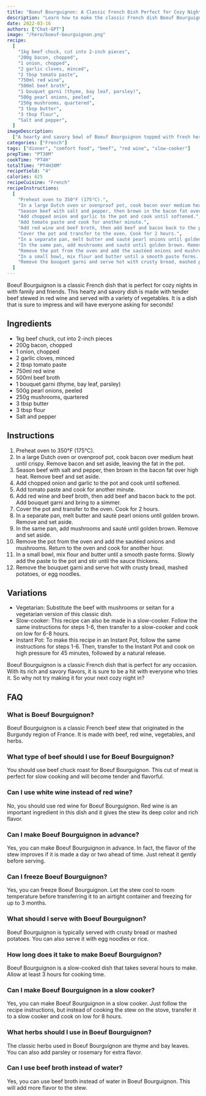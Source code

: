 ```yaml
---
title: "Boeuf Bourguignon: A Classic French Dish Perfect for Cozy Nights In"
description: "Learn how to make the classic French dish Boeuf Bourguignon, perfect for cozy nights in with family and friends. This recipe is easy to follow and will have you feeling like a master chef in no time!"
date: 2022-03-16
authors: ["Chat-GPT"]
image: "/hero/boeuf-bourguignon.png"
recipe:
  [
    "1kg beef chuck, cut into 2-inch pieces",
    "200g bacon, chopped",
    "1 onion, chopped",
    "2 garlic cloves, minced",
    "2 tbsp tomato paste",
    "750ml red wine",
    "500ml beef broth",
    "1 bouquet garni (thyme, bay leaf, parsley)",
    "500g pearl onions, peeled",
    "250g mushrooms, quartered",
    "3 tbsp butter",
    "3 tbsp flour",
    "Salt and pepper",
  ]
imageDescription:
  ["A hearty and savory bowl of Boeuf Bourguignon topped with fresh herbs."]
categories: ["French"]
tags: ["dinner", "comfort food", "beef", "red wine", "slow-cooker"]
prepTime: "PT30M"
cookTime: "PT4H"
totalTime: "PT4H30M"
recipeYield: "4"
calories: 625
recipeCuisine: "French"
recipeInstructions:
  [
    "Preheat oven to 350°F (175°C).",
    "In a large Dutch oven or ovenproof pot, cook bacon over medium heat until crispy. Remove bacon and set aside, leaving the fat in the pot.",
    "Season beef with salt and pepper, then brown in the bacon fat over high heat. Remove beef and set aside.",
    "Add chopped onion and garlic to the pot and cook until softened.",
    "Add tomato paste and cook for another minute.",
    "Add red wine and beef broth, then add beef and bacon back to the pot. Add bouquet garni and bring to a simmer.",
    "Cover the pot and transfer to the oven. Cook for 2 hours.",
    "In a separate pan, melt butter and sauté pearl onions until golden brown. Remove and set aside.",
    "In the same pan, add mushrooms and sauté until golden brown. Remove and set aside.",
    "Remove the pot from the oven and add the sautéed onions and mushrooms. Return to the oven and cook for another hour.",
    "In a small bowl, mix flour and butter until a smooth paste forms. Slowly add the paste to the pot and stir until the sauce thickens.",
    "Remove the bouquet garni and serve hot with crusty bread, mashed potatoes, or egg noodles.",
  ]
---
```


Boeuf Bourguignon is a classic French dish that is perfect for cozy nights in with family and friends. This hearty and savory dish is made with tender beef stewed in red wine and served with a variety of vegetables. It is a dish that is sure to impress and will have everyone asking for seconds!

## Ingredients

- 1kg beef chuck, cut into 2-inch pieces
- 200g bacon, chopped
- 1 onion, chopped
- 2 garlic cloves, minced
- 2 tbsp tomato paste
- 750ml red wine
- 500ml beef broth
- 1 bouquet garni (thyme, bay leaf, parsley)
- 500g pearl onions, peeled
- 250g mushrooms, quartered
- 3 tbsp butter
- 3 tbsp flour
- Salt and pepper

## Instructions

1. Preheat oven to 350°F (175°C).
2. In a large Dutch oven or ovenproof pot, cook bacon over medium heat until crispy. Remove bacon and set aside, leaving the fat in the pot.
3. Season beef with salt and pepper, then brown in the bacon fat over high heat. Remove beef and set aside.
4. Add chopped onion and garlic to the pot and cook until softened.
5. Add tomato paste and cook for another minute.
6. Add red wine and beef broth, then add beef and bacon back to the pot. Add bouquet garni and bring to a simmer.
7. Cover the pot and transfer to the oven. Cook for 2 hours.
8. In a separate pan, melt butter and sauté pearl onions until golden brown. Remove and set aside.
9. In the same pan, add mushrooms and sauté until golden brown. Remove and set aside.
10. Remove the pot from the oven and add the sautéed onions and mushrooms. Return to the oven and cook for another hour.
11. In a small bowl, mix flour and butter until a smooth paste forms. Slowly add the paste to the pot and stir until the sauce thickens.
12. Remove the bouquet garni and serve hot with crusty bread, mashed potatoes, or egg noodles.

## Variations

- Vegetarian: Substitute the beef with mushrooms or seitan for a vegetarian version of this classic dish.
- Slow-cooker: This recipe can also be made in a slow-cooker. Follow the same instructions for steps 1-6, then transfer to a slow-cooker and cook on low for 6-8 hours.
- Instant Pot: To make this recipe in an Instant Pot, follow the same instructions for steps 1-6. Then, transfer to the Instant Pot and cook on high pressure for 45 minutes, followed by a natural release.

Boeuf Bourguignon is a classic French dish that is perfect for any occasion. With its rich and savory flavors, it is sure to be a hit with everyone who tries it. So why not try making it for your next cozy night in?

## FAQ

### What is Boeuf Bourguignon?

Boeuf Bourguignon is a classic French beef stew that originated in the Burgundy region of France. It is made with beef, red wine, vegetables, and herbs.

### What type of beef should I use for Boeuf Bourguignon?

You should use beef chuck roast for Boeuf Bourguignon. This cut of meat is perfect for slow cooking and will become tender and flavorful.

### Can I use white wine instead of red wine?

No, you should use red wine for Boeuf Bourguignon. Red wine is an important ingredient in this dish and it gives the stew its deep color and rich flavor.

### Can I make Boeuf Bourguignon in advance?

Yes, you can make Boeuf Bourguignon in advance. In fact, the flavor of the stew improves if it is made a day or two ahead of time. Just reheat it gently before serving.

### Can I freeze Boeuf Bourguignon?

Yes, you can freeze Boeuf Bourguignon. Let the stew cool to room temperature before transferring it to an airtight container and freezing for up to 3 months.

### What should I serve with Boeuf Bourguignon?

Boeuf Bourguignon is typically served with crusty bread or mashed potatoes. You can also serve it with egg noodles or rice.

### How long does it take to make Boeuf Bourguignon?

Boeuf Bourguignon is a slow-cooked dish that takes several hours to make. Allow at least 3 hours for cooking time.

### Can I make Boeuf Bourguignon in a slow cooker?

Yes, you can make Boeuf Bourguignon in a slow cooker. Just follow the recipe instructions, but instead of cooking the stew on the stove, transfer it to a slow cooker and cook on low for 8 hours.

### What herbs should I use in Boeuf Bourguignon?

The classic herbs used in Boeuf Bourguignon are thyme and bay leaves. You can also add parsley or rosemary for extra flavor.

### Can I use beef broth instead of water?

Yes, you can use beef broth instead of water in Boeuf Bourguignon. This will add more flavor to the stew.
